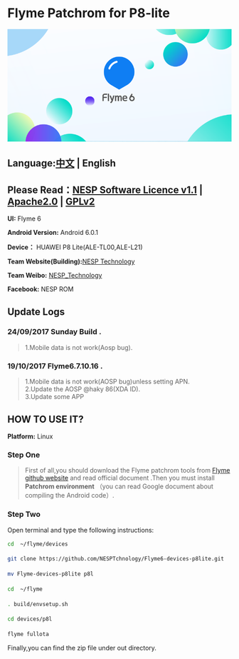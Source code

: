 # Flyme Patchrom for P8-lite
 
 ![FlymeOS 6][1]
 
## Language:[中文](./README.md) | English 
## Please Read：[NESP Software Licence v1.1](./NESL.md) | [Apache2.0](./Apache.md) | [GPLv2](./GPL.md)  

**UI:** Flyme 6   

**Android Version:** Android 6.0.1  

**Device：** HUAWEI P8 Lite(ALE-TL00,ALE-L21)  

**Team Website(Building):**[NESP Technology](http://nesp.1g7.net)  

**Team Weibo:** [NESP_Technology](http://weibo.com/NESPtechnology)     

**Facebook:** NESP ROM

## Update Logs
### 24/09/2017 Sunday Build . 

>1.Mobile data is not work(Aosp bug).   

### 19/10/2017 Flyme6.7.10.16 . 

>1.Mobile data is not work(AOSP bug)unless setting APN.   
>2.Update the AOSP @haky 86(XDA ID).   
>3.Update some APP 

## HOW TO USE IT?
**Platform:** Linux
### Step One
>First of all,you should download the Flyme patchrom tools from [Flyme github website](https://github.com/Flymeos) and read official document .Then you must install **Patchrom environment** （you can read  Google document about compiling the Android code）.
### Step Two
Open terminal and type the following instructions:
```bash
cd  ~/flyme/devices

git clone https://github.com/NESPTchnology/Flyme6-devices-p8lite.git   

mv Flyme-devices-p8lite p8l

cd  ~/flyme   

. build/envsetup.sh   

cd devices/p8l   

flyme fullota
```
Finally,you can find the zip file under out directory.


  [1]: ./images/flyme.png "flyme.png"
